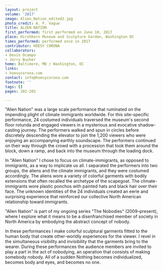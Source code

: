 ```yaml
---
layout: project
volume: '2017'
image: Alien_Nation_edited2.jpg
photo_credit: A. P. Vague
title: ALIEN NATION
first_performed: first performed on June 10, 2017
place: Hirshhorn Museum and Sculpture Garden, Washington DC
times_performed: performed once in 2017
contributor: HOESY CORONA
collaborators:
- Devin Ocampo
- Jerry Busher
home: Baltimore, MD / Washington, DC
links:
- hoesycorona.com
contact: info@hoesycorona.com
footnote: ''
tags: []
pages: 202-203

---
```


"Alien Nation" was a large scale performance that ruminated on the impending plight of climate immigrants worldwide. For this site-specific performance, 24 costumed individuals traversed the museum's second floor rotunda and engaged viewers in a mysterious and evocative shadow-casting journey. The performers walked and spun in circles before discretely descending the elevator to join the 1,200 viewers who were enjoying an accompanying earthly soundscape. The performers continued on their way through the crowd with a procession that took them around the block, down a ramp, and back into the museum through the loading dock.

In "Alien Nation" I chose to focus on climate-immigrants, as opposed to immigrants, as a way to implicate us all. I separated the performers into two groups, the aliens and the climate immigrants, and they were costumed accordingly. The aliens wore a variety of colorful garments with bodily extensions that often recalled the archetype of the scapegoat. The climate-immigrants wore plastic ponchos with painted hats and black hair over their face. The unknown identities of the 24 individuals created an eerie and surprising experience that reinforced our collective North American relationship toward immigrants.

"Alien Nation" is part of my ongoing series "The Nobodies" (2009–present), where I explore what it means to be a disenfranchised member of society in North America by embodying the abstract concept of nobody.

In these performances I make colorful sculptural garments fitted to the human body that create other-worldly experiences for the viewer. I revel in the simultaneous visibility and invisibility that the garments bring to the wearer. During these performances the audience members are invited to play a part in the act of nobodying, an operation that consists of making somebody nobody. All of a sudden Nothing becomes individualized, becomes body and eyes, and becomes no one.
